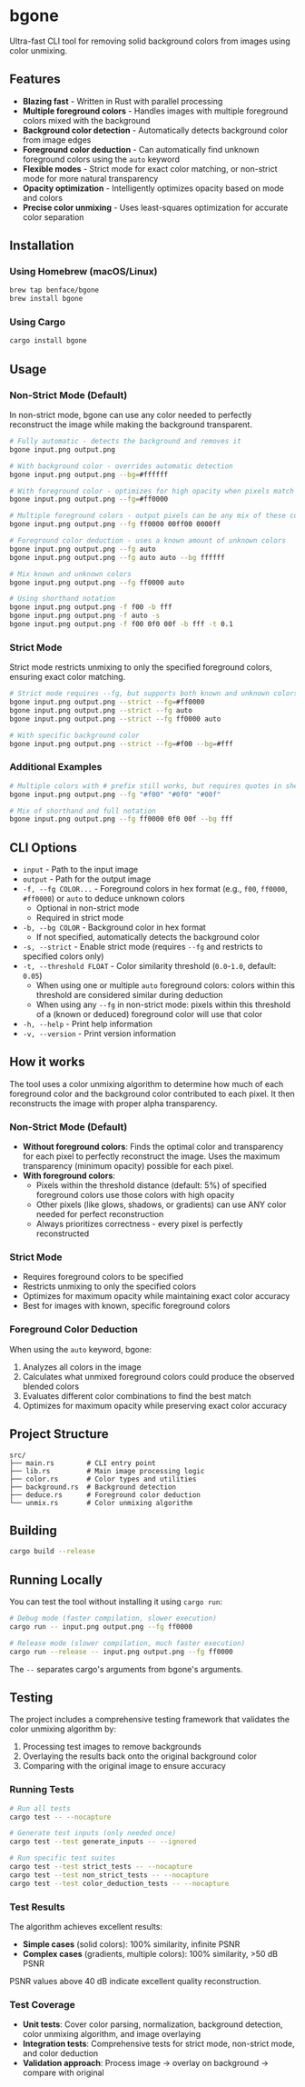 # bgone

Ultra-fast CLI tool for removing solid background colors from images using color unmixing.

## Features

- **Blazing fast** - Written in Rust with parallel processing
- **Multiple foreground colors** - Handles images with multiple foreground colors mixed with the background
- **Background color detection** - Automatically detects background color from image edges
- **Foreground color deduction** - Can automatically find unknown foreground colors using the `auto` keyword
- **Flexible modes** - Strict mode for exact color matching, or non-strict mode for more natural transparency
- **Opacity optimization** - Intelligently optimizes opacity based on mode and colors
- **Precise color unmixing** - Uses least-squares optimization for accurate color separation

## Installation

### Using Homebrew (macOS/Linux)

```bash
brew tap benface/bgone
brew install bgone
```

### Using Cargo

```bash
cargo install bgone
```

## Usage

### Non-Strict Mode (Default)

In non-strict mode, bgone can use any color needed to perfectly reconstruct the image while making the background transparent.

```bash
# Fully automatic - detects the background and removes it
bgone input.png output.png

# With background color - overrides automatic detection
bgone input.png output.png --bg=#ffffff

# With foreground color - optimizes for high opacity when pixels match this color (within a threshold)
bgone input.png output.png --fg=#ff0000

# Multiple foreground colors - output pixels can be any mix of these colors
bgone input.png output.png --fg ff0000 00ff00 0000ff

# Foreground color deduction - uses a known amount of unknown colors
bgone input.png output.png --fg auto
bgone input.png output.png --fg auto auto --bg ffffff

# Mix known and unknown colors
bgone input.png output.png --fg ff0000 auto

# Using shorthand notation
bgone input.png output.png -f f00 -b fff
bgone input.png output.png -f auto -s
bgone input.png output.png -f f00 0f0 00f -b fff -t 0.1
```

### Strict Mode

Strict mode restricts unmixing to only the specified foreground colors, ensuring exact color matching.

```bash
# Strict mode requires --fg, but supports both known and unknown colors
bgone input.png output.png --strict --fg=#ff0000
bgone input.png output.png --strict --fg auto
bgone input.png output.png --strict --fg ff0000 auto

# With specific background color
bgone input.png output.png --strict --fg=#f00 --bg=#fff
```

### Additional Examples

```bash
# Multiple colors with # prefix still works, but requires quotes in shell
bgone input.png output.png --fg "#f00" "#0f0" "#00f"

# Mix of shorthand and full notation
bgone input.png output.png --fg ff0000 0f0 00f --bg fff
```

## CLI Options

- `input` - Path to the input image
- `output` - Path for the output image
- `-f, --fg COLOR...` - Foreground colors in hex format (e.g., `f00`, `ff0000`, `#ff0000`) or `auto` to deduce unknown colors
  - Optional in non-strict mode
  - Required in strict mode
- `-b, --bg COLOR` - Background color in hex format
  - If not specified, automatically detects the background color
- `-s, --strict` - Enable strict mode (requires `--fg` and restricts to specified colors only)
- `-t, --threshold FLOAT` - Color similarity threshold (`0.0`-`1.0`, default: `0.05`)
  - When using one or multiple `auto` foreground colors: colors within this threshold are considered similar during deduction
  - When using any `--fg` in non-strict mode: pixels within this threshold of a (known or deduced) foreground color will use that color
- `-h, --help` - Print help information
- `-v, --version` - Print version information

## How it works

The tool uses a color unmixing algorithm to determine how much of each foreground color and the background color contributed to each pixel. It then reconstructs the image with proper alpha transparency.

### Non-Strict Mode (Default)

- **Without foreground colors**: Finds the optimal color and transparency for each pixel to perfectly reconstruct the image. Uses the maximum transparency (minimum opacity) possible for each pixel.
- **With foreground colors**:
  - Pixels within the threshold distance (default: 5%) of specified foreground colors use those colors with high opacity
  - Other pixels (like glows, shadows, or gradients) can use ANY color needed for perfect reconstruction
  - Always prioritizes correctness - every pixel is perfectly reconstructed

### Strict Mode

- Requires foreground colors to be specified
- Restricts unmixing to only the specified colors
- Optimizes for maximum opacity while maintaining exact color accuracy
- Best for images with known, specific foreground colors

### Foreground Color Deduction

When using the `auto` keyword, bgone:

1. Analyzes all colors in the image
2. Calculates what unmixed foreground colors could produce the observed blended colors
3. Evaluates different color combinations to find the best match
4. Optimizes for maximum opacity while preserving exact color accuracy

## Project Structure

```
src/
├── main.rs        # CLI entry point
├── lib.rs         # Main image processing logic
├── color.rs       # Color types and utilities
├── background.rs  # Background detection
├── deduce.rs      # Foreground color deduction
└── unmix.rs       # Color unmixing algorithm
```

## Building

```bash
cargo build --release
```

## Running Locally

You can test the tool without installing it using `cargo run`:

```bash
# Debug mode (faster compilation, slower execution)
cargo run -- input.png output.png --fg ff0000

# Release mode (slower compilation, much faster execution)
cargo run --release -- input.png output.png --fg ff0000
```

The `--` separates cargo's arguments from bgone's arguments.

## Testing

The project includes a comprehensive testing framework that validates the color unmixing algorithm by:

1. Processing test images to remove backgrounds
2. Overlaying the results back onto the original background color
3. Comparing with the original image to ensure accuracy

### Running Tests

```bash
# Run all tests
cargo test -- --nocapture

# Generate test inputs (only needed once)
cargo test --test generate_inputs -- --ignored

# Run specific test suites
cargo test --test strict_tests -- --nocapture
cargo test --test non_strict_tests -- --nocapture
cargo test --test color_deduction_tests -- --nocapture
```

### Test Results

The algorithm achieves excellent results:

- **Simple cases** (solid colors): 100% similarity, infinite PSNR
- **Complex cases** (gradients, multiple colors): 100% similarity, >50 dB PSNR

PSNR values above 40 dB indicate excellent quality reconstruction.

### Test Coverage

- **Unit tests**: Cover color parsing, normalization, background detection, color unmixing algorithm, and image overlaying
- **Integration tests**: Comprehensive tests for strict mode, non-strict mode, and color deduction
- **Validation approach**: Process image → overlay on background → compare with original
